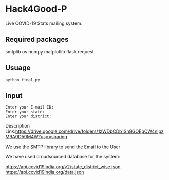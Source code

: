 # Hack4Good-P
Live COVID-19 Stats mailing system.

## Required packages

smtplib
os
numpy
matplotlib
flask
request

## Usuage 

	python final.py
	
## Input 

	Enter your E-mail ID:
	Enter your state:
	Enter your district:

Description Link:https://drive.google.com/drive/folders/1zWDbCDb1Sn8GOEgCW4nipzM9A0D50M4W?usp=sharing


We use the SMTP library to send the Email to the User

We have used croudsourced database for the system:

https://api.covid19india.org/v2/state_district_wise.json
https://api.covid19india.org/data.json

